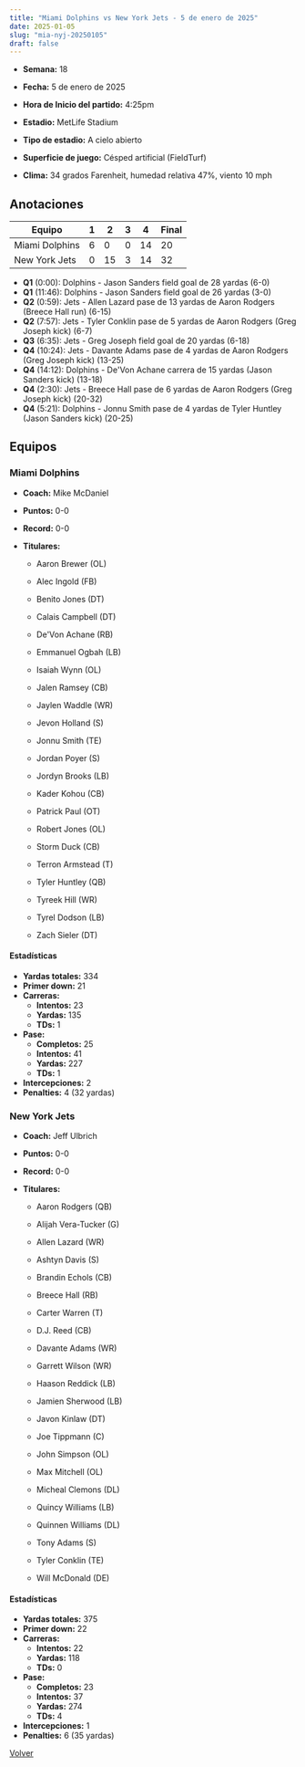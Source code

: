```yaml
---
title: "Miami Dolphins vs New York Jets - 5 de enero de 2025"
date: 2025-01-05
slug: "mia-nyj-20250105"
draft: false
---
```


* **Semana:** 18
* **Fecha:** 5 de enero de 2025

* **Hora de Inicio del partido:** 4:25pm
* **Estadio:** MetLife Stadium
* **Tipo de estadio:** A cielo abierto
* **Superficie de juego:** Césped artificial (FieldTurf)
* **Clima:** 34 grados Farenheit, humedad relativa 47%, viento 10 mph





## Anotaciones
| Equipo | 1 | 2 | 3 | 4 | Final |
|--------|---|---|---|---|-------|
| Miami Dolphins  | 6 | 0 | 0 | 14  | 20 |
| New York Jets  | 0 | 15 | 3 | 14  | 32 |
* **Q1** (0:00): Dolphins - Jason Sanders field goal de 28 yardas (6-0)
* **Q1** (11:46): Dolphins - Jason Sanders field goal de 26 yardas (3-0)
* **Q2** (0:59): Jets - Allen Lazard pase de 13 yardas de Aaron Rodgers (Breece Hall run) (6-15)
* **Q2** (7:57): Jets - Tyler Conklin pase de 5 yardas de Aaron Rodgers (Greg Joseph kick) (6-7)
* **Q3** (6:35): Jets - Greg Joseph field goal de 20 yardas (6-18)
* **Q4** (10:24): Jets - Davante Adams pase de 4 yardas de Aaron Rodgers (Greg Joseph kick) (13-25)
* **Q4** (14:12): Dolphins - De'Von Achane carrera de 15 yardas (Jason Sanders kick) (13-18)
* **Q4** (2:30): Jets - Breece Hall pase de 6 yardas de Aaron Rodgers (Greg Joseph kick) (20-32)
* **Q4** (5:21): Dolphins - Jonnu Smith pase de 4 yardas de Tyler Huntley (Jason Sanders kick) (20-25)


## Equipos


### Miami Dolphins
* **Coach:** Mike McDaniel
* **Puntos:** 0-0
* **Record:** 0-0
* **Titulares:** 

  * Aaron Brewer (OL) 

  * Alec Ingold (FB) 

  * Benito Jones (DT) 

  * Calais Campbell (DT) 

  * De'Von Achane (RB) 

  * Emmanuel Ogbah (LB) 

  * Isaiah Wynn (OL) 

  * Jalen Ramsey (CB) 

  * Jaylen Waddle (WR) 

  * Jevon Holland (S) 

  * Jonnu Smith (TE) 

  * Jordan Poyer (S) 

  * Jordyn Brooks (LB) 

  * Kader Kohou (CB) 

  * Patrick Paul (OT) 

  * Robert Jones (OL) 

  * Storm Duck (CB) 

  * Terron Armstead (T) 

  * Tyler Huntley (QB) 

  * Tyreek Hill (WR) 

  * Tyrel Dodson (LB) 

  * Zach Sieler (DT) 

#### Estadísticas
* **Yardas totales:** 334
* **Primer down:** 21
* **Carreras:**
  * **Intentos:** 23
  * **Yardas:** 135
  * **TDs:** 1
* **Pase:**
  * **Completos:** 25
  * **Intentos:** 41
  * **Yardas:** 227
  * **TDs:** 1
* **Intercepciones:** 2
* **Penalties:** 4 (32 yardas)

### New York Jets
* **Coach:** Jeff Ulbrich
* **Puntos:** 0-0
* **Record:** 0-0
* **Titulares:** 

  * Aaron Rodgers (QB) 

  * Alijah Vera-Tucker (G) 

  * Allen Lazard (WR) 

  * Ashtyn Davis (S) 

  * Brandin Echols (CB) 

  * Breece Hall (RB) 

  * Carter Warren (T) 

  * D.J. Reed (CB) 

  * Davante Adams (WR) 

  * Garrett Wilson (WR) 

  * Haason Reddick (LB) 

  * Jamien Sherwood (LB) 

  * Javon Kinlaw (DT) 

  * Joe Tippmann (C) 

  * John Simpson (OL) 

  * Max Mitchell (OL) 

  * Micheal Clemons (DL) 

  * Quincy Williams (LB) 

  * Quinnen Williams (DL) 

  * Tony Adams (S) 

  * Tyler Conklin (TE) 

  * Will McDonald (DE) 

#### Estadísticas
* **Yardas totales:** 375
* **Primer down:** 22
* **Carreras:**
  * **Intentos:** 22
  * **Yardas:** 118
  * **TDs:** 0
* **Pase:**
  * **Completos:** 23
  * **Intentos:** 37
  * **Yardas:** 274
  * **TDs:** 4
* **Intercepciones:** 1
* **Penalties:** 6 (35 yardas)


[Volver](/historia/2025)
